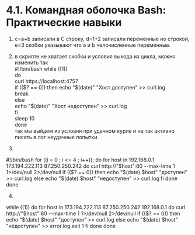# 4.1. Командная оболочка Bash: Практические навыки

1. c=a+b записали в С строку, d=1+2 записали переменные но строкой, e=3 скобки указывают что а и b челочисленные переменные.

2. в скрипте не хватает скобки и условия выхода из цикла, можно изменить так  
 #!/bin/bash
 while ((1))  
   do   
   curl https://localhost:4757  
   if (($? == 0))  
   then  
   echo "$(date)" "Хост доступен" >> curl.log  
   break  
   else  
   echo "$(date)" "Хост недоступен" >> curl.log  
   fi  
   sleep 10  
done  
так мы выйдем из условия при удачном курле и не так активно писать в лог неудачные попытки.

3.  
 #!/bin/bash
for ((i = 0 ; i <= 4 ; i++));
  do
    for host in 192.168.0.1 173.194.222.113 87.250.250.242
        do
                curl http://"$host":80 --max-time 1 1>/dev/null  2>/dev/null
                        if (($? == 0))
                                then
                                        echo "$(date) $host" "доступен" >> curl.log
                                else
                                        echo "$(date) $host" "недоступен" >> curl.log
                        fi
        done
done

4.   
while ((1))
do
        for host in 173.194.222.113 87.250.250.242 192.168.0.1
        do
                curl http://"$host":80 --max-time 1 1>/dev/null  2>/dev/null
                if (($? == 0))
                then
                        echo "$(date) $host" "доступен" >> curl.log
                else
                        echo "$(date) $host" "недоступен" >> error.log
                        exit 1
                fi
        done
done


